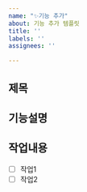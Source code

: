 ```yaml
---
name: "✨기능 추가"
about: 기능 추가 템플릿
title: ''
labels: ''
assignees: ''

---
```


## 제목

## 기능설명<!-- 새로운 기능의 설명을 추가해주세요 -->


## 작업내용<!-- 할 일을 체크리스트로 작성해주세요 -->
- [ ] 작업1
- [ ] 작업2
